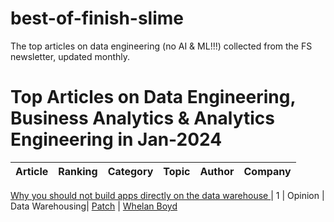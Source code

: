 # best-of-finish-slime
The top articles on data engineering (no AI &amp; ML!!!) collected from the FS newsletter, updated monthly.


# Top Articles on Data Engineering, Business Analytics & Analytics Engineering in Jan-2024

Article | Ranking | Category | Topic | Author | Company 
--- | --- | --- | --- |--- |--- 
[Why you should not build apps directly on the data warehouse
](https://www.patch.tech/blog/why-you-should-not-build-directly-on-data-warehouse/) | 1 | Opinion | Data Warehousing| [Patch](https://www.patch.tech/)  | [Whelan Boyd](https://www.linkedin.com/in/whelan-boyd-411b1174/)
